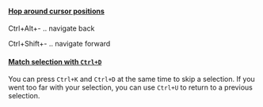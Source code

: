 #### [Hop around cursor positions](https://stackoverflow.com/questions/35424367/how-to-navigate-back-to-the-last-cursor-position-in-visual-studio-code)
Ctrl+Alt+- .. navigate back

Ctrl+Shift+- .. navigate forward

#### [Match selection with `Ctrl+D`](https://stackoverflow.com/a/11623548/2923388)

You can press `Ctrl+K` and `Ctrl+D` at the same time to skip a selection. If you went too far with your selection, you can use `Ctrl+U` to return to a previous selection.

